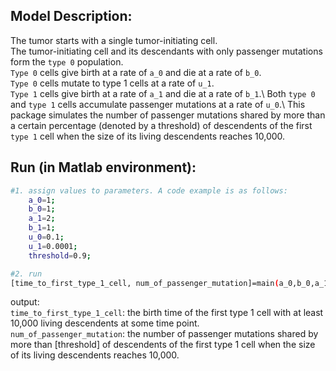 ## Model Description:
The tumor starts with a single tumor-initiating cell.\
The tumor-initiating cell and its descendants with only passenger mutations form the `type 0` population. \
`Type 0` cells give birth at a rate of `a_0` and die at a rate of `b_0`. \
`Type 0` cells mutate to type 1 cells at a rate of `u_1`. \
`Type 1` cells give birth at a rate of `a_1` and die at a rate of `b_1`.\ 
Both `type 0` and `type 1` cells accumulate passenger mutations at a rate of `u_0`.\ 
This package simulates the number of passenger mutations shared by more than a certain percentage (denoted by a threshold) of descendents of the first `type 1` cell when the size of its living descendents reaches 10,000.


## Run (in Matlab environment):
```sh
#1. assign values to parameters. A code example is as follows:
    a_0=1;
    b_0=1;
    a_1=2;
    b_1=1;
    u_0=0.1;
    u_1=0.0001;
    threshold=0.9;

#2. run
[time_to_first_type_1_cell, num_of_passenger_mutation]=main(a_0,b_0,a_1,b_1,u_0,u_1,threshold)
```
output:\
`time_to_first_type_1_cell`: the birth time of the first type 1 cell with at least 10,000 living descendents at some time point.\
`num_of_passenger_mutation`: the number of passenger mutations shared by more than [threshold] of descendents of the first type 1 cell when the size of its living descendents reaches 10,000.


